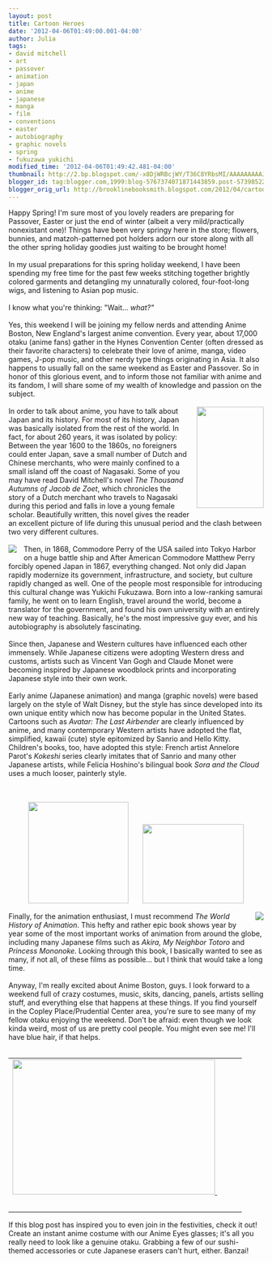 ```yaml
---
layout: post
title: Cartoon Heroes
date: '2012-04-06T01:49:00.001-04:00'
author: Julia
tags:
- david mitchell
- art
- passover
- animation
- japan
- anime
- japanese
- manga
- film
- conventions
- easter
- autobiography
- graphic novels
- spring
- fukuzawa yukichi
modified_time: '2012-04-06T01:49:42.481-04:00'
thumbnail: http://2.bp.blogspot.com/-x8DjWRBcjWY/T36C8YRbsMI/AAAAAAAAAJY/tUo9D9v9cVA/s72-c/otaku.jpg
blogger_id: tag:blogger.com,1999:blog-5767374071871443859.post-5739852282551232115
blogger_orig_url: http://brooklinebooksmith.blogspot.com/2012/04/cartoon-heroes.html
---
```


Happy Spring! I'm sure most of you lovely readers are preparing for Passover, Easter or just the end of winter (albeit a very mild/practically nonexistant one)! Things have been very springy here in the store; flowers, bunnies, and matzoh-patterned pot holders adorn our store along with all the other spring holiday goodies just waiting to be brought home! <br /><br />In my usual preparations for this spring holiday weekend, I have been spending my free time for the past few weeks stitching together brightly colored garments and detangling my unnaturally colored, four-foot-long wigs, and listening to Asian pop music.<br /><br />I know what you're thinking: "Wait... <i>what?"</i><br /><br />Yes, this weekend I will be joining my fellow nerds and attending Anime Boston, New England's largest anime convention. Every year, about 17,000 otaku (anime fans) gather in the Hynes Convention Center (often dressed as their favorite characters) to&nbsp;celebrate their love of anime, manga, video games, J-pop music, and other nerdy type things originating in Asia. It also happens to usually fall on the same weekend as Easter and Passover. So in honor of this glorious event, and to inform those not familiar with anime and its fandom, I will share some of my wealth of knowledge and passion on the subject.<br /><br /><a href="http://biblioklept.files.wordpress.com/2010/07/1075349-gf.jpg" imageanchor="1" style="clear: right; float: right; margin-bottom: 1em; margin-left: 1em;"><img border="0" height="200" src="http://biblioklept.files.wordpress.com/2010/07/1075349-gf.jpg" width="132" /></a>In order to talk about anime, you have to talk about Japan and its history. For most of its history, Japan was basically isolated from the rest of the world. In fact, for about 260 years, it was isolated by policy: Between the year 1600 to the 1860s, no foreigners could enter Japan, save a small number of Dutch and Chinese merchants, who were mainly confined to a small island off the coast of Nagasaki. Some of you may have read David Mitchell's novel <i>The Thousand Autumns of Jacob de Zoet</i>, which chronicles the story of a Dutch merchant who travels to Nagasaki during this period and falls in love a young female scholar. Beautifully written, this novel gives the reader an excellent picture of life during this unusual period and the clash between two very different cultures. <br /><br /><a href="http://cup.columbia.edu/app?fileid=1095&amp;height=275&amp;service=thumbnail&amp;width=183" imageanchor="1" style="clear: left; float: left; margin-bottom: 1em; margin-right: 1em;"><img border="0" src="http://cup.columbia.edu/app?fileid=1095&amp;height=275&amp;service=thumbnail&amp;width=183" /></a>Then, in 1868, Commodore Perry of the USA sailed into Tokyo Harbor on a huge battle ship and After American Commodore Matthew Perry forcibly opened Japan in 1867, everything changed. Not only did Japan rapidly modernize its government, infrastructure, and society, but culture rapidly changed as well. One of the people most responsible for introducing this cultural change was Yukichi Fukuzawa. Born into a low-ranking samurai family, he went on to learn English, travel around the world, become a translator for the government, and found his own university with an entirely new way of teaching. Basically, he's the most impressive guy ever, and his autobiography is absolutely fascinating.<br /><br />Since then, Japanese and Western cultures have influenced each other immensely. While Japanese citizens were adopting Western dress and customs, artists such as Vincent Van Gogh and Claude Monet were becoming inspired by Japanese woodblock prints and incorporating Japanese style into their own work.<br /><br />Early anime (Japanese animation) and manga (graphic novels) were based largely on the style of Walt Disney, but the style has since developed into its own unique entity which now has become popular in the United States. Cartoons such as <i>Avatar: The Last Airbender</i> are clearly influenced by anime, and many contemporary Western artists have adopted the flat, simplified, kawaii (cute) style epitomized by Sanrio and Hello Kitty. Children's books, too, have adopted this style: French artist Annelore Parot's <i>Kokeshi</i> series clearly imitates that of Sanrio and many other Japanese artists, while Felicia Hoshino's bilingual book <i>Sora and the Cloud</i> uses a much looser, painterly style.<br /><br /><br /><div class="separator" style="clear: both; text-align: center;"><a href="http://www.ultra-book.com/users_2/a/n/anneloreparot/images_550x480/ef3e2c96be8afa.jpg" imageanchor="1" style="margin-left: 1em; margin-right: 1em;"><img border="0" height="200" src="http://www.ultra-book.com/users_2/a/n/anneloreparot/images_550x480/ef3e2c96be8afa.jpg" width="198" /></a><a href="http://felishino.com/wp-content/uploads/wp_Sora_Cover_art1-710x561.jpg" imageanchor="1" style="margin-left: 1em; margin-right: 1em;"><img border="0" height="156" src="http://felishino.com/wp-content/uploads/wp_Sora_Cover_art1-710x561.jpg" width="200" /></a></div><br /><div class="separator" style="clear: both; text-align: center;"><a href="http://scclibrary.files.wordpress.com/2011/10/world-history-of-animation.jpg" imageanchor="1" style="clear: right; float: right; margin-bottom: 1em; margin-left: 1em;"><img border="0" src="http://scclibrary.files.wordpress.com/2011/10/world-history-of-animation.jpg" /></a></div>Finally, for the animation enthusiast, I must recommend <i>The World History of Animation</i>. This hefty and rather epic book shows year by year some of the most important works of animation from around the globe, including many Japanese films such as <i>Akira, My Neighbor Totoro </i>and<i> Princess Mononoke.</i> Looking through this book, I basically wanted to see as many, if not all, of these films as possible... but I think that would take a long time.<br /><br />Anyway, I'm really excited about Anime Boston, guys. I look forward to a weekend full of crazy costumes, music, skits, dancing, panels, artists selling stuff, and everything else that happens at these things. If you find yourself in the Copley Place/Prudential Center area, you're sure to see many of my fellow otaku enjoying the weekend. Don't be afraid: even though we look kinda weird, most of us are pretty cool people. You might even see me! I'll have blue hair, if that helps.<br /><br /><table align="center" cellpadding="0" cellspacing="0" class="tr-caption-container" style="margin-left: auto; margin-right: auto; text-align: center;"><tbody><tr><td style="text-align: center;"><a href="http://2.bp.blogspot.com/-x8DjWRBcjWY/T36C8YRbsMI/AAAAAAAAAJY/tUo9D9v9cVA/s1600/otaku.jpg" imageanchor="1" style="margin-left: auto; margin-right: auto;"><img border="0" height="266" src="http://2.bp.blogspot.com/-x8DjWRBcjWY/T36C8YRbsMI/AAAAAAAAAJY/tUo9D9v9cVA/s400/otaku.jpg" width="400" />&nbsp;</a></td><td style="text-align: center;">&nbsp;</td><td style="text-align: center;">&nbsp;</td></tr><tr><td class="tr-caption" style="text-align: center;"><br /></td><td class="tr-caption" style="text-align: center;"><br /></td></tr></tbody></table>If this blog post has inspired you to even join in the festivities, check it out! Create an instant anime costume with our Anime Eyes glasses; it's all you really need to look like a genuine otaku. Grabbing a few of our sushi-themed accessories or cute Japanese erasers can't hurt, either. Banzai! <br /><br />